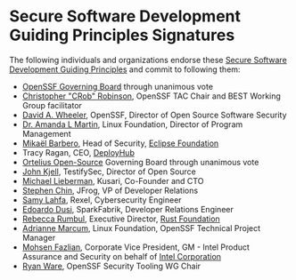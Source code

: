 # Secure Software Development Guiding Principles Signatures

The following individuals and organizations endorse these [Secure Software Development Guiding Principles](https://github.com/ossf/wg-best-practices-os-developers/blob/main/docs/SecureSoftwareGuidingPrinciples.md) and commit to following them:

- [OpenSSF Governing Board](https://openssf.org/about/board/) through unanimous vote
- [Christopher "CRob" Robinson](https://github.com/SecurityCRob), OpenSSF TAC Chair and BEST Working Group facilitator
- [David A. Wheeler](https://dwheeler.com), OpenSSF, Director of Open Source Software Security
- [Dr. Amanda L Martin](https://github.com/hythloda), Linux Foundation, Director of Program Management
- [Mikaël Barbero](https://mikael.barbero.tech), Head of Security, [Eclipse Foundation](https://eclipse.org)
- Tracy Ragan, CEO, [DeployHub](https://www.deployhub.com/)
- [Ortelius Open-Source](https://ortelius.io) Governing Board through unanimous vote
- [John Kjell](https://github.com/jkjell), TestifySec, Director of Open Source
- [Michael Lieberman](https://github.com/jmlieberman85), Kusari, Co-Founder and CTO
- [Stephen Chin](https://github.com/steveonjava), JFrog, VP of Developer Relations
- [Samy Lahfa](https://github.com/akechishiro), Rexel, Cybersecurity Engineer
- [Edoardo Dusi](https://github.com/edodusi), SparkFabrik, Developer Relations Engineer
- [Rebecca Rumbul](https://www.linkedin.com/in/rebecca-rumbul-96a5441a/), Executive Director, [Rust Foundation](https://rustfoundation.org)
- [Adrianne Marcum](https://github.com/afmarcum), Linux Foundation, OpenSSF Technical Project Manager
- [Mohsen Fazlian](https://www.linkedin.com/in/mohsen-fazlian-9801003/), Corporate Vice President, GM - Intel Product Assurance and Security on behalf of [Intel Corporation ](https://www.intel.com/content/www/us/en/security/overview.html)
- [Ryan Ware](https://github.com/ware), OpenSSF Security Tooling WG Chair
